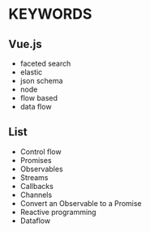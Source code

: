 # KEYWORDS

## Vue.js
- faceted search
- elastic
- json schema
- node 
- flow based
- data flow

## List
- Control flow
- Promises
- Observables
- Streams
- Callbacks
- Channels
- Convert an Observable to a Promise
- Reactive programming
- Dataflow